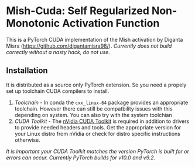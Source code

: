# Mish-Cuda: Self Regularized Non-Monotonic Activation Function

This is a PyTorch CUDA implementation of the Mish activation by Diganta Misra (https://github.com/digantamisra98/).
*Currently does not build correctly without a nasty hack, do not use.*

## Installation
It is distributed as a source only PyTorch extension. So you need a propely set up toolchain CUDA compilers to install.
1) _Toolchain_ - In conda the `cxx_linux-64` package provides an appropriate toolchain. However there can still be compatbility issues with this depending on system. You can also try with the system toolchian
2) _CUDA Toolkit_ - The [nVidia CUDA Toolkit](https://developer.nvidia.com/cuda-toolkit) is required in addition to drivers to provide needed headers and tools. Get the appropriate version for your Linux distro from nVidia or check for distro specific instructions otherwise.

_It is important your CUDA Toolkit matches the version PyTorch is built for or errors can occur. Currently PyTorch builds for v10.0 and v9.2._
